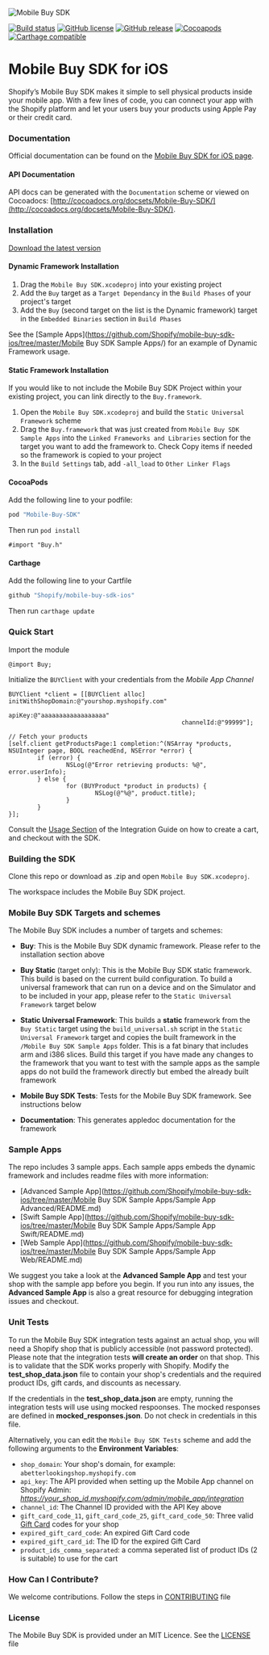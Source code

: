 ![Mobile Buy SDK](http://s3.amazonaws.com/shopify-marketing_assets/static/mbsdk-github.png)

[![Build status](https://badge.buildkite.com/3951692121947fbf7bb06c4b741601fc091efea3fa119a4f88.svg)](https://buildkite.com/shopify/mobile-buy-sdk-ios)
[![GitHub license](https://img.shields.io/badge/license-MIT-lightgrey.svg)](https://github.com/Shopify/mobile-buy-sdk-ios/blob/master/LICENSE)
[![GitHub release](https://img.shields.io/github/release/shopify/mobile-buy-sdk-ios.svg)](https://github.com/Shopify/mobile-buy-sdk-ios/releases)
[![Cocoapods](https://img.shields.io/cocoapods/v/Mobile-Buy-SDK.svg)](https://cocoapods.org/pods/Mobile-Buy-SDK)
[![Carthage compatible](https://img.shields.io/badge/Carthage-compatible-4BC51D.svg?style=flat)](https://github.com/Carthage/Carthage)

# Mobile Buy SDK for iOS

Shopify’s Mobile Buy SDK makes it simple to sell physical products inside your mobile app. With a few lines of code, you can connect your app with the Shopify platform and let your users buy your products using Apple Pay or their credit card.

### Documentation

Official documentation can be found on the [Mobile Buy SDK for iOS page](https://docs.shopify.com/mobile-buy-sdk/ios).

#### API Documentation

API docs can be generated with the `Documentation` scheme or viewed on Cocoadocs: [http://cocoadocs.org/docsets/Mobile-Buy-SDK/](http://cocoadocs.org/docsets/Mobile-Buy-SDK/).

### Installation

<a href="https://github.com/Shopify/mobile-buy-sdk-ios/releases/latest">Download the latest version</a>

#### Dynamic Framework Installation

1. Drag the `Mobile Buy SDK.xcodeproj` into your existing project
2. Add the `Buy` target as a `Target Dependancy` in the `Build Phases` of your project's target
3. Add the `Buy` (second target on the list is the Dynamic framework) target in the `Embedded Binaries` section in `Build Phases`

See the [Sample Apps](https://github.com/Shopify/mobile-buy-sdk-ios/tree/master/Mobile Buy SDK Sample Apps/) for an example of Dynamic Framework usage.

#### Static Framework Installation

If you would like to not include the Mobile Buy SDK Project within your existing project, you can link directly to the `Buy.framework`.

1.  Open the `Mobile Buy SDK.xcodeproj` and build the `Static Universal Framework` scheme
2.  Drag the `Buy.framework` that was just created from `Mobile Buy SDK Sample Apps` into the `Linked Frameworks and Libraries` section for the target you want to add the framework to. Check Copy items if needed so the framework is copied to your project
3.  In the `Build Settings` tab, add `-all_load` to `Other Linker Flags`

#### CocoaPods

Add the following line to your podfile:

```ruby
pod "Mobile-Buy-SDK"
```

Then run `pod install`

```objc
#import "Buy.h"
```

#### Carthage

Add the following line to your Cartfile

```ruby
github "Shopify/mobile-buy-sdk-ios"
```

Then run `carthage update`

### Quick Start

Import the module

```objc
@import Buy;
```

Initialize the `BUYClient` with your credentials from the *Mobile App Channel*


```objc
BUYClient *client = [[BUYClient alloc] initWithShopDomain:@"yourshop.myshopify.com"
                                                   apiKey:@"aaaaaaaaaaaaaaaaaa"
                                                channelId:@"99999"];

// Fetch your products
[self.client getProductsPage:1 completion:^(NSArray *products, NSUInteger page, BOOL reachedEnd, NSError *error) {
        if (error) {
                NSLog(@"Error retrieving products: %@", error.userInfo);
        } else {
                for (BUYProduct *product in products) {
                        NSLog(@"%@", product.title);
                }
        }
}];
```

Consult the [Usage Section](https://docs.shopify.com/mobile-buy-sdk/ios/integration-guide/#using-the-mobile-buy-sdk) of the Integration Guide on how to create a cart, and checkout with the SDK.

### Building the SDK

Clone this repo or download as .zip and open `Mobile Buy SDK.xcodeproj`.

The workspace includes the Mobile Buy SDK project.

### Mobile Buy SDK Targets and schemes

The Mobile Buy SDK includes a number of targets and schemes:

* **Buy**: This is the Mobile Buy SDK dynamic framework. Please refer to the installation section above

* **Buy Static** (target only): This is the Mobile Buy SDK static framework. This build is based on the current build configuration. To build a universal framework that can run on a device and on the Simulator and to be included in your app, please refer to the `Static Universal Framework` target below

* **Static Universal Framework**: This builds a **static** framework from the `Buy Static` target using the `build_universal.sh` script in the `Static Universal Framework` target and copies the built framework in the `/Mobile Buy SDK Sample Apps` folder. This is a fat binary that includes arm and i386 slices. Build this target if you have made any changes to the framework that you want to test with the sample apps as the sample apps do not build the framework directly but embed the already built framework

* **Mobile Buy SDK Tests**: Tests for the Mobile Buy SDK framework. See instructions below

* **Documentation**: This generates appledoc documentation for the framework

### Sample Apps

The repo includes 3 sample apps. Each sample apps embeds the dynamic framework and includes readme files with more information:

* [Advanced Sample App](https://github.com/Shopify/mobile-buy-sdk-ios/tree/master/Mobile Buy SDK Sample Apps/Sample App Advanced/README.md)
* [Swift Sample App](https://github.com/Shopify/mobile-buy-sdk-ios/tree/master/Mobile Buy SDK Sample Apps/Sample App Swift/README.md)
* [Web Sample App](https://github.com/Shopify/mobile-buy-sdk-ios/tree/master/Mobile Buy SDK Sample Apps/Sample App Web/README.md)

We suggest you take a look at the **Advanced Sample App** and test your shop with the sample app before you begin. If you run into any issues, the **Advanced Sample App** is also a great resource for debugging integration issues and checkout.

### Unit Tests

To run the Mobile Buy SDK integration tests against an actual shop, you will need a Shopify shop that is publicly accessible (not password protected). Please note that the integration tests **will create an order** on that shop. This is to validate that the SDK works properly with Shopify.  Modify the **test_shop_data.json** file to contain your shop's credentials and the required product IDs, gift cards, and discounts as necessary.

If the credentials in the **test_shop_data.json** are empty, running the integration tests will use using mocked respoonses.  The mocked responses are defined in **mocked_responses.json**.  Do not check in credentials in this file.

Alternatively, you can edit the `Mobile Buy SDK Tests` scheme and add the following arguments to the **Environment Variables**:

* `shop_domain`: Your shop's domain, for example: `abetterlookingshop.myshopify.com`
* `api_key`: The API provided when setting up the Mobile App channel on Shopify Admin: *https://your_shop_id.myshopify.com/admin/mobile_app/integration*
* `channel_id`: The Channel ID provided with the API Key above
* `gift_card_code_11`, `gift_card_code_25`, `gift_card_code_50`: Three valid [Gift Card](https://docs.shopify.com/manual/your-store/gift-cards) codes for your shop
* `expired_gift_card_code`: An expired Gift Card code
* `expired_gift_card_id`: The ID for the expired Gift Card
* `product_ids_comma_separated`: a comma seperated list of product IDs (2 is suitable) to use for the cart

### How Can I Contribute?

We welcome contributions.  Follow the steps in [CONTRIBUTING](CONTRIBUTING.md) file

### License

The Mobile Buy SDK is provided under an MIT Licence.  See the [LICENSE](LICENSE) file
